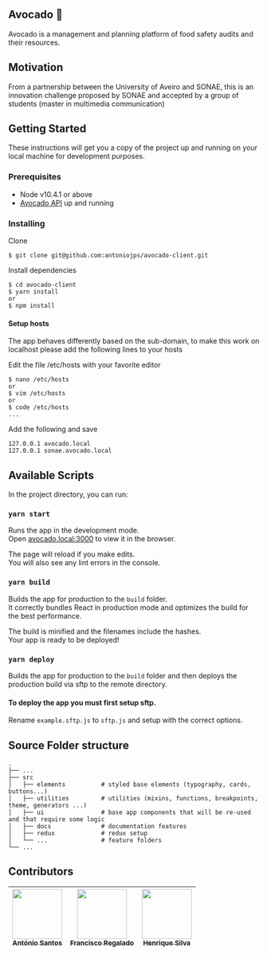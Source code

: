 ## Avocado 🥑
Avocado is a management and planning platform of food safety audits and their resources.

## Motivation
 From a partnership between the University of Aveiro and SONAE, this is an innovation challenge proposed by SONAE and accepted by a group of students (master in multimedia communication)

## Getting Started

These instructions will get you a copy of the project up and running on your local machine for development purposes.

### Prerequisites

* Node v10.4.1 or above
* [Avocado API](https://github.com/HenriqueSilva2/multi-tenant-avocado) up and running

### Installing

Clone

`
$ git clone git@github.com:antoniojps/avocado-client.git
`

Install dependencies

```
$ cd avocado-client
$ yarn install
or
$ npm install
```

#### Setup hosts
The app behaves differently based on the sub-domain, to make this work on localhost please add the following lines to your hosts

Edit the file /etc/hosts with your favorite editor
```
$ nano /etc/hosts
or
$ vim /etc/hosts
or
$ code /etc/hosts
...
```
Add the following and save
```
127.0.0.1 avocado.local
127.0.0.1 sonae.avocado.local
```

## Available Scripts

In the project directory, you can run:

### `yarn start`

Runs the app in the development mode.<br>
Open [avocado.local:3000](avocado.local:3000) to view it in the browser.

The page will reload if you make edits.<br>
You will also see any lint errors in the console.

### `yarn build`

Builds the app for production to the `build` folder.<br>
It correctly bundles React in production mode and optimizes the build for the best performance.

The build is minified and the filenames include the hashes.<br>
Your app is ready to be deployed!

### `yarn deploy`

Builds the app for production to the `build` folder and then deploys the production build via sftp to the remote directory.

#### To deploy the app you must first setup sftp.

Rename `example.sftp.js` to `sftp.js` and setup with the correct options.

## Source Folder structure

    .
    ├── ...
    ├── src
    │   ├── elements          # styled base elements (typography, cards, buttons...)
    │   ├── utilities         # utilities (mixins, functions, breakpoints, theme, generators ...)
    │   ├── ui                # base app components that will be re-used and that require some logic
    │   ├── docs              # documentation features
    │   ├── redux             # redux setup
    │   └── ...               # feature folders
    └── ...


## Contributors

| [<img src="https://avatars3.githubusercontent.com/u/19779828?s=460&v=4" width="100px;"/><br /><sub><b>António Santos</b></sub>](https://antoniosantos.me) | [<img src="https://avatars3.githubusercontent.com/u/25771694?s=460&v=4" width="100px;"/><br /><sub><b>Francisco Regalado</b></sub>](https://github.com/fsfregalado) | [<img src="https://avatars1.githubusercontent.com/u/24814636?s=460&v=4" width="100px;"/><br /><sub><b>Henrique Silva</b></sub>](https://github.com/HenriqueSilva2) |
| :---: | :---: | :---: |
